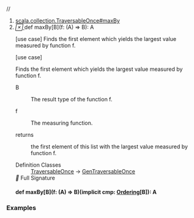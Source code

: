 //
<ol>
<li><a href="https://www.scala-lang.org/api/2.12.3/scala/collection/immutable/List.html#maxBy[B](f:A=>B):A">scala.collection.TraversableOnce#maxBy</a></li>
<li name="scala.collection.TraversableOnce#maxBy" visbl="pub" class="indented0 " data-isabs="false" fullcomment="yes" group="Ungrouped"> <a id="maxBy[B](f:A=>B):A"></a><a id="maxBy[B]((A)⇒B):A"></a> <span class="permalink"> <a href="../../../scala/collection/immutable/List.html#maxBy[B](f:A=>B):A" title="Permalink"> <i class="material-icons"></i> </a> </span> <span class="modifier_kind"> <span class="modifier"></span> <span class="kind">def</span> </span> <span class="symbol"> <span class="name">maxBy</span><span class="tparams">[<span name="B">B</span>]</span><span class="params">(<span name="f">f: (<span class="extype" name="scala.collection.GenTraversableOnce.A">A</span>) ⇒ <span class="extype" name="scala.collection.TraversableOnce.maxBy.B">B</span></span>)</span><span class="result">: <span class="extype" name="scala.collection.GenTraversableOnce.A">A</span></span> </span> <p class="shortcomment cmt">[use case] Finds the first element which yields the largest value measured by function f.</p>
 <div class="fullcomment">
  [use case] 
  <div class="comment cmt">
   <p> Finds the first element which yields the largest value measured by function f.</p>
  </div>
  <dl class="paramcmts block">
   <dt class="tparam">
    B
   </dt>
   <dd class="cmt">
    <p>The result type of the function f.</p>
   </dd>
   <dt class="param">
    f
   </dt>
   <dd class="cmt">
    <p>The measuring function.</p>
   </dd>
   <dt>
    returns
   </dt>
   <dd class="cmt">
    <p>the first element of this list with the largest value measured by function f.</p>
   </dd>
  </dl>
  <dl class="attributes block"> 
   <dt>
    Definition Classes
   </dt>
   <dd>
    <a href="../TraversableOnce.html" class="extype" name="scala.collection.TraversableOnce">TraversableOnce</a> → 
    <a href="../GenTraversableOnce.html" class="extype" name="scala.collection.GenTraversableOnce">GenTraversableOnce</a>
   </dd>
   <div class="full-signature-block toggleContainer"> 
    <span class="toggle"> <i class="material-icons"></i> Full Signature </span> 
    <div class="hiddenContent full-signature-usecase">
     <h4 id="signature" class="signature"> <span class="modifier_kind"> <span class="modifier"></span> <span class="kind">def</span> </span> <span class="symbol"> <span class="name">maxBy</span><span class="tparams">[<span name="B">B</span>]</span><span class="params">(<span name="f">f: (<span class="extype" name="scala.collection.immutable.List.A">A</span>) ⇒ <span class="extype" name="scala.collection.TraversableOnce.maxBy.B">B</span></span>)</span><span class="params">(<span class="implicit">implicit </span><span name="cmp">cmp: <a href="../../index.html#Ordering[T]=scala.math.Ordering[T]" class="extmbr" name="scala.Ordering">Ordering</a>[<span class="extype" name="scala.collection.TraversableOnce.maxBy.B">B</span>]</span>)</span><span class="result">: <span class="extype" name="scala.collection.immutable.List.A">A</span></span> </span> </h4>
    </div> 
   </div>
  </dl>
 </div> </li>
        </ol>


### Examples





























